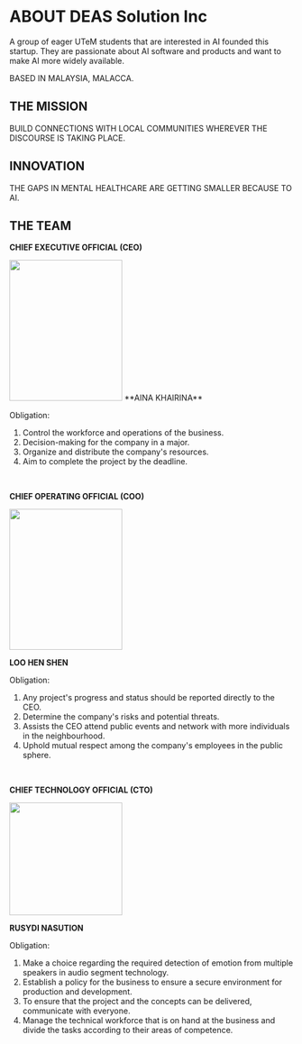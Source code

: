 # ABOUT DEAS Solution Inc 
A group of eager UTeM students that are interested in AI founded this startup. They are passionate about AI software and products and want to make AI more widely available.

BASED IN MALAYSIA, MALACCA. 

## THE MISSION
BUILD CONNECTIONS WITH LOCAL COMMUNITIES WHEREVER THE DISCOURSE IS TAKING PLACE.

## INNOVATION
THE GAPS IN MENTAL HEALTHCARE ARE GETTING SMALLER BECAUSE TO AI.

## THE TEAM
**CHIEF EXECUTIVE OFFICIAL (CEO)**

<img src= "https://user-images.githubusercontent.com/121418382/210572231-be1e092c-5608-4220-9771-7a9abf7242bb.png" width="200" height="250" />
**AINA KHAIRINA**

Obligation:
1. Control the workforce and operations of the business.
2. Decision-making for the company in a major.
3. Organize and distribute the company's resources.
4. Aim to complete the project by the deadline.

<br>

**CHIEF OPERATING OFFICIAL (COO)**

<img src="https://user-images.githubusercontent.com/121418382/210573428-09d718c2-79e3-44d2-9d45-cb265b608464.png" width="200" height="250" />

**LOO HEN SHEN**

Obligation:
1. Any project's progress and status should be reported directly to the CEO.
2. Determine the company's risks and potential threats.
3. Assists the CEO attend public events and network with more individuals in the neighbourhood.
4. Uphold mutual respect among the company's employees in the public sphere.

<br>

**CHIEF TECHNOLOGY OFFICIAL (CTO)**

<img src="assets/tlh.jpeg" width="200" height="auto" />

**RUSYDI NASUTION**

Obligation:
1. Make a choice regarding the required detection of emotion from multiple speakers in audio segment technology.
2. Establish a policy for the business to ensure a secure environment for production and development.
3. To ensure that the project and the concepts can be delivered, communicate with everyone.
4. Manage the technical workforce that is on hand at the business and divide the tasks according to their areas of competence.

